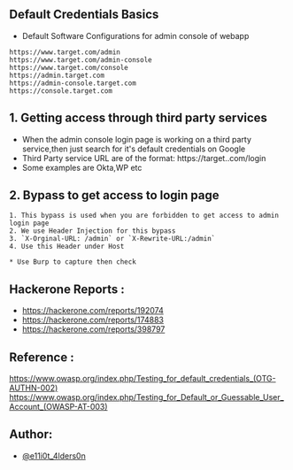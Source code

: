 
## Default Credentials Basics

- Default Software Configurations for admin console of webapp
```
https://www.target.com/admin
https://www.target.com/admin-console
https://www.target.com/console
https://admin.target.com
https://admin-console.target.com
https://console.target.com
```

## 1. Getting access through third party services

* When the admin console login page is working on a third party service,then just search for it's default credentials on Google
* Third Party service URL are of the format: https://target.<TPS Name>.com/login
* Some examples are Okta,WP etc

## 2. Bypass to get access to login page
```
1. This bypass is used when you are forbidden to get access to admin login page
2. We use Header Injection for this bypass
3. `X-Orginal-URL: /admin` or `X-Rewrite-URL:/admin`
4. Use this Header under Host

* Use Burp to capture then check
```
## Hackerone Reports :
- https://hackerone.com/reports/192074
- https://hackerone.com/reports/174883
- https://hackerone.com/reports/398797

## Reference : 
https://www.owasp.org/index.php/Testing_for_default_credentials_(OTG-AUTHN-002)
https://www.owasp.org/index.php/Testing_for_Default_or_Guessable_User_Account_(OWASP-AT-003)

## Author:
* [@e11i0t_4lders0n](https://twitter.com/e11i0t_4lders0n)
